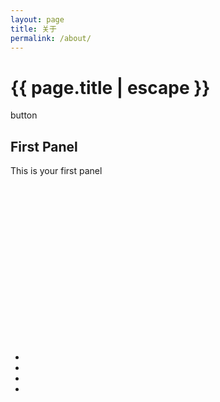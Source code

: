 ```yaml
---
layout: page
title: 关于
permalink: /about/
---
```


<h1 class="page-title">{{ page.title | escape }}</h1>

<div class="section">
    <div class="row">
          <div class="carousel carousel-slider center" data-indicators="true" data-namespace="DIVcarouselcarousel-slider1" style="height: 400px;">
          <div class="carousel-fixed-item center with-indicators">
            <a class="btn waves-effect white grey-text darken-text-2">button</a>
          </div>
          <div class="carousel-item red white-text active" href="#one!" style="z-index: 0; opacity: 1; display: block; transform: translateX(0px) translateX(0px) translateX(0px) translateZ(0px);">
            <h2>First Panel</h2>
            <p class="white-text">This is your first panel</p>
          </div>
          <div class="carousel-item amber white-text" href="#two!" style="transform: translateX(0px) translateX(953.906px) translateZ(0px); z-index: -1; opacity: 1; display: block;">
            <h2>Second Panel</h2>
            <p class="white-text">This is your second panel</p>
          </div>
          <div class="carousel-item green white-text" href="#three!" style="transform: translateX(0px) translateX(-1907.81px) translateZ(0px); z-index: -2; opacity: 1; display: block;">
            <h2>Third Panel</h2>
            <p class="white-text">This is your third panel</p>
          </div>
          <div class="carousel-item blue white-text" href="#four!" style="transform: translateX(0px) translateX(-953.906px) translateZ(0px); z-index: -1; opacity: 1; display: block;">
            <h2>Fourth Panel</h2>
            <p class="white-text">This is your fourth panel</p>
          </div>
        <ul class="indicators"><li class="indicator-item active"></li><li class="indicator-item"></li><li class="indicator-item"></li><li class="indicator-item"></li></ul></div>
    </div>
</div>